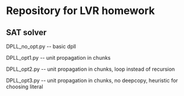 # Repository for LVR homework

## SAT solver

DPLL_no_opt.py  --  basic dpll

DPLL_opt1.py  --  unit propagation in chunks

DPLL_opt2.py  --  unit propagation in chunks, loop instead of recursion

DPLL_opt3.py  -- unit propagation in chunks, no deepcopy, heuristic for choosing literal
